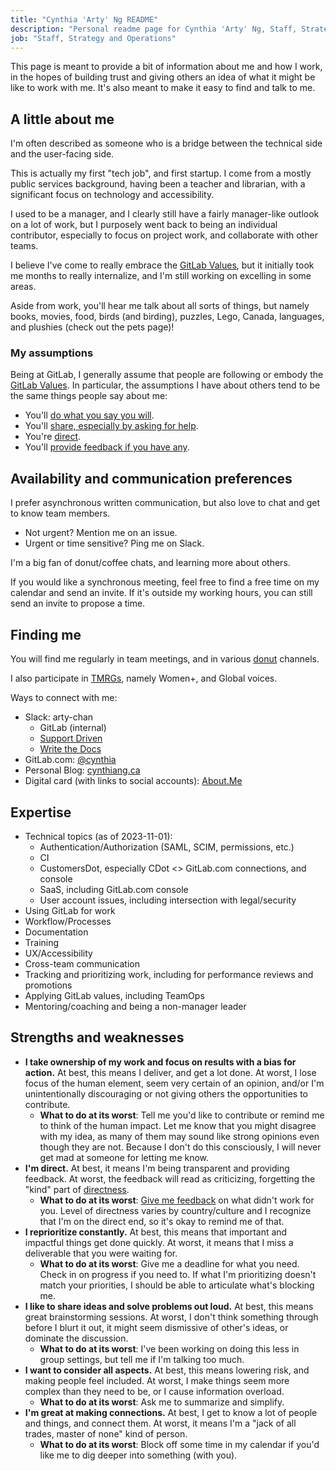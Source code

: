 ```yaml
---
title: "Cynthia 'Arty' Ng README"
description: "Personal readme page for Cynthia 'Arty' Ng, Staff, Strategy & Operations, Office of the CEO, GitLab"
job: "Staff, Strategy and Operations"
---
```


This page is meant to provide a bit of information about me and how I work,
in the hopes of building trust and giving others an idea of what it might be like to work with me.
It's also meant to make it easy to find and talk to me.

## A little about me

I'm often described as someone who is a bridge between the technical side and the user-facing side.

This is actually my first "tech job", and first startup. I come from a mostly public services background,
having been a teacher and librarian, with a significant focus on technology and accessibility.

I used to be a manager, and I clearly still have a fairly manager-like outlook on a lot of work,
but I purposely went back to being an individual contributor,
especially to focus on project work, and collaborate with other teams.

I believe I've come to really embrace the [GitLab Values](/handbook/values/),
but it initially took me months to really internalize,
and I'm still working on excelling in some areas.

Aside from work, you'll hear me talk about all sorts of things, but namely
books, movies, food, birds (and birding), puzzles, Lego, Canada, languages, and plushies (check out the pets page)!

### My assumptions

Being at GitLab, I generally assume that people are following or embody the [GitLab Values](/handbook/values/).
In particular, the assumptions I have about others tend to be the same things people say about me:

- You'll [do what you say you will](/handbook/values/#have-ownership--accountability).
- You'll [share, especially by asking for help](/handbook/values/#share).
- You're [direct](/handbook/values/#directness).
- You'll [provide feedback if you have any](/handbook/values/#give-feedback-effectively).

## Availability and communication preferences

I prefer asynchronous written communication, but also love to chat and get to know team members.

- Not urgent? Mention me on an issue.
- Urgent or time sensitive? Ping me on Slack.

I'm a big fan of donut/coffee chats, and learning more about others.

If you would like a synchronous meeting, feel free to find a free time on my calendar and send an invite.
If it's outside my working hours, you can still send an invite to propose a time.

## Finding me

You will find me regularly in team meetings,
and in various [donut](https://www.donut.com/) channels.

I also participate in [TMRGs](/handbook/company/culture/inclusion/erg-guide/),
namely Women+, and Global voices.

Ways to connect with me:

- Slack: arty-chan
  - GitLab (internal)
  - [Support Driven](https://supportdriven.slack.com/)
  - [Write the Docs](https://www.writethedocs.org/slack/)
- GitLab.com: [@cynthia](https://gitlab.com/cynthia)
- Personal Blog: [cynthiang.ca](https://cynthiang.ca)
- Digital card (with links to social accounts): [About.Me](https://about.me/cynthiang)

## Expertise

- Technical topics (as of 2023-11-01):
  - Authentication/Authorization (SAML, SCIM, permissions, etc.)
  - CI
  - CustomersDot, especially CDot &lt;&gt; GitLab.com connections, and console
  - SaaS, including GitLab.com console
  - User account issues, including intersection with legal/security
- Using GitLab for work
- Workflow/Processes
- Documentation
- Training
- UX/Accessibility
- Cross-team communication
- Tracking and prioritizing work, including for performance reviews and promotions
- Applying GitLab values, including TeamOps
- Mentoring/coaching and being a non-manager leader

## Strengths and weaknesses

- **I take ownership of my work and focus on results with a bias for action.** At best, this means I deliver, and get a lot done.
At worst, I lose focus of the human element, seem very certain of an opinion, and/or I'm unintentionally discouraging or not giving others the opportunities to contribute.
  - **What to do at its worst**: Tell me you'd like to contribute or remind me to think of the human impact.
  Let me know that you might disagree with my idea, as many of them may sound like strong opinions even though they are not.
  Because I don't do this consciously, I will never get mad at someone for letting me know.
- **I'm direct.** At best, it means I'm being transparent and providing feedback.
At worst, the feedback will read as criticizing, forgetting the "kind" part of [directness](/handbook/values/#directness).
  - **What to do at its worst**: [Give me feedback](/handbook/values/#give-feedback-effectively) on what didn't work for you.
  Level of directness varies by country/culture and I recognize that I'm on the direct end, so it's okay to remind me of that.
- **I reprioritize constantly.** At best, this means that important and impactful things get done quickly.
At worst, it means that I miss a deliverable that you were waiting for.
  - **What to do at its worst**: Give me a deadline for what you need. Check in on progress if you need to.
  If what I'm prioritizing doesn't match your priorities, I should be able to articulate what's blocking me.
- **I like to share ideas and solve problems out loud.** At best, this means great brainstorming sessions.
At worst, I don't think something through before I blurt it out, it might seem dismissive of other's ideas, or dominate the discussion.
  - **What to do at its worst**: I've been working on doing this less in group settings, but tell me if I'm talking too much.
- **I want to consider all aspects.** At best, this means lowering risk, and making people feel included.
At worst, I make things seem more complex than they need to be, or I cause information overload.
  - **What to do at its worst**: Ask me to summarize and simplify.
- **I'm great at making connections.** At best, I get to know a lot of people and things, and connect them.
At worst, it means I'm a "jack of all trades, master of none" kind of person.
  - **What to do at its worst**: Block off some time in my calendar if you'd like me to dig deeper into something (with you).

